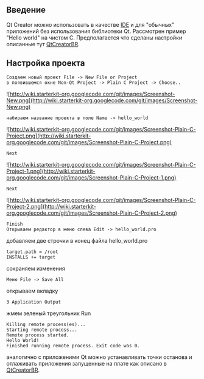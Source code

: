 ## Введение ##

Qt Creator можно использовать в качестве [IDE](http://ru.wikipedia.org/wiki/%D0%98%D0%BD%D1%82%D0%B5%D0%B3%D1%80%D0%B8%D1%80%D0%BE%D0%B2%D0%B0%D0%BD%D0%BD%D0%B0%D1%8F_%D1%81%D1%80%D0%B5%D0%B4%D0%B0_%D1%80%D0%B0%D0%B7%D1%80%D0%B0%D0%B1%D0%BE%D1%82%D0%BA%D0%B8) и для "обычных" приложений без использования библиотеки Qt. Рассмотрен пример "Hello world" на чистом С. Предполагается что сделаны настройки описанные тут [QtCreatorBR](http://code.google.com/p/starterkit-org/wiki/QtCreatorBR).

## Настройка проекта ##

```
Создаем новый проект File -> New File or Project
в появившемся окне Non-Qt Project -> Plain C Project -> Choose..
```

![http://wiki.starterkit-org.googlecode.com/git/images/Screenshot-New.png](http://wiki.starterkit-org.googlecode.com/git/images/Screenshot-New.png)

```
набираем название проекта в поле Name -> hello_world
```

![http://wiki.starterkit-org.googlecode.com/git/images/Screenshot-Plain-C-Project.png](http://wiki.starterkit-org.googlecode.com/git/images/Screenshot-Plain-C-Project.png)

```
Next
```

![http://wiki.starterkit-org.googlecode.com/git/images/Screenshot-Plain-C-Project-1.png](http://wiki.starterkit-org.googlecode.com/git/images/Screenshot-Plain-C-Project-1.png)

```
Next
```

![http://wiki.starterkit-org.googlecode.com/git/images/Screenshot-Plain-C-Project-2.png](http://wiki.starterkit-org.googlecode.com/git/images/Screenshot-Plain-C-Project-2.png)

```
Finish
Открываем редактор в меню слева Edit -> hello_world.pro
```

добавляем две строчки в конец файла hello\_world.pro
```
target.path = /root
INSTALLS += target
```
сохраняем изменения
```
Меню File -> Save All
```
открываем вкладку
```
3 Application Output
```
жмем зеленый треугольник Run
```
Killing remote process(es)...
Starting remote process...
Remote process started.
Hello World!
Finished running remote process. Exit code was 0.
```

аналогично с приложеними Qt можно устанавливать точки останова и отлаживать приложения запущенные на плате как описано в [QtCreatorBR](http://code.google.com/p/starterkit-org/wiki/QtCreatorBR).